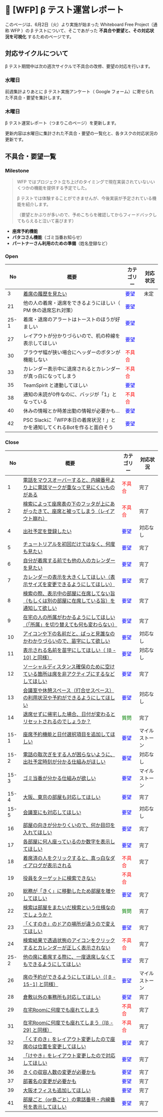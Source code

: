 # 🌳 [WFP] β テスト運営レポート



このページは、6月2日（火）より実施が始まった Whiteboard Free Project（通称 WFP ）の β テストについて、そこであがった **不具合や要望と、その対応状況を可視化** するためのページです。



## 対応サイクルについて

β テスト期間中は次の週次サイクルで不具合の改修、要望の対応を行います。

### 水曜日

前週集計よりあとに β テスト実施アンケート（ Google フォーム）に寄せられた不具合・要望を集計します。

### 木曜日

β テスト運営レポート（つまりこのページ）を更新します。

更新内容は水曜日に集計された不具合・要望の一覧化と、各タスクの対応状況の更新です。



## 不具合・要望一覧

### Milestone

> WFP ではプロジェクト立ち上げのタイミングで現在実装されていないいくつかの機能を提供する予定でした。
>
> β テストでは体験することができませんが、今後実装が予定されている機能を紹介します。
>
> （要望とかぶりが多いので、予めこちらを確認してからフィードバックしてもらえると泣いて喜びます）

- **座席予約機能**
- **バタコさん機能**（ゴミ当番お知らせ）
- **パートナーさん利用のための準備**（姓名登録など）

### Open

| No    | 概要                                                         | カテゴリー                              | 対応状況 |
| ----- | ------------------------------------------------------------ | --------------------------------------- | -------- |
| 3    | [着席の履歴を見たい](https://github.com/a-kodama/WFP_beta_test/blob/master/Beta-3.md)                                           | <span style="color: blue;">要望</span>  |   未定       |
| 21 | 他の人の着席・退席をできるようにほしい（ PM 休の退席忘れ対策）   | <span style="color: blue;">要望</span>  |          |
| 25-1 | 着席・退席のアラートはトーストのほうが好ましい | <span style="color: blue;">要望</span> |          |
| 27 | レイアウトが分かりづらいので、机の枠線を表示してほしい | <span style="color: blue;">要望</span> |          |
| 30 | ブラウザ幅が狭い場合にヘッダーのボタンが機能しない | <span style="color: red;">不具合</span> |          |
| 33 | カレンダー表示中に退席されるとカレンダーが真っ白になってしまう | <span style="color: red;">不具合</span> |          |
| 35 | TeamSpirit と連動してほしい | <span style="color: blue;">要望</span> |          |
| 38   | 通知の未読が0件なのに、バッジが「1」となっている             | <span style="color: red;">不具合</span> |          |
| 40   | 休みの情報とか時差出勤の情報が必要かも…                      | <span style="color: blue;">要望</span>  |          |
| 42   | PSC Slackに「WFP本日の着席状況！」とかを通知してくれるBotを作ると面白そう | <span style="color: blue;">要望</span>  |          |

### Close

| No   | 概要                                                         | カテゴリー                              | 対応状況 |
| ---- | ------------------------------------------------------------ | --------------------------------------- | -------- |
| 1    | [電話をマウスオーバーすると、内線番号より上に電話マークが重なって見にくいものがある](https://github.com/a-kodama/WFP_beta_test/blob/master/Beata-1.md) | <span style="color: red;">不具合</span> | 完了     |
| 2    | [検索によって座席表の下のフッタが上にあがったきて、座席と被ってしまう（レイアウト崩れ）](https://github.com/a-kodama/WFP_beta_test/blob/master/Beta-2.md) | <span style="color: red;">不具合</span> | 完了     |
| 4    | [出社予定を登録したい](https://github.com/a-kodama/WFP_beta_test/blob/master/Beta-4.md) | <span style="color: blue;">要望</span>  | 対応なし |
| 5    | [チュートリアルを初回だけではなく、何度も見たい](https://github.com/a-kodama/WFP_beta_test/blob/master/Beta-5.md) | <span style="color: blue;">要望</span>  | 完了     |
| 6    | [自分が着席する前でも他の人のカレンダーを見たい](https://github.com/a-kodama/WFP_beta_test/blob/master/Beta-6.md) | <span style="color: blue;">要望</span>  | 完了     |
| 7    | [カレンダーの表示を大きくしてほしい（表示サイズを変更できるようにしてほしい）](https://github.com/a-kodama/WFP_beta_test/blob/master/Beta-7.md) | <span style="color: blue;">要望</span>  | 完了     |
| 8    | [検索の際、表示中の部屋に在席してない旨（もしくは別の部屋に在席している旨）を通知して欲しい](https://github.com/a-kodama/WFP_beta_test/blob/master/Beta-8.md) | <span style="color: blue;">要望</span>  | 完了     |
| 9    | [在宅の人の所属がわかるようにしてほしい（「所属」を切り替えても何も変わらない）](https://github.com/a-kodama/WFP_beta_test/blob/master/Beta-9.md) | <span style="color: blue;">要望</span>  | 完了 |
| 10   | [アイコンや下の名前だと、ぱっと見誰なのかわかりづらいので、苗字にして欲しい](https://github.com/a-kodama/WFP_beta_test/blob/master/Beta-10.md) | <span style="color: blue;">要望</span>  | 対応なし |
| 11   | [表示される名前を苗字にしてほしい（ [β - 10] と同様）](https://github.com/a-kodama/WFP_beta_test/blob/master/Beta-11.md) | <span style="color: blue;">要望</span>  | 対応なし |
| 12   | [ソーシャルディスタンス確保のために空けている箇所は席を非アクティブにするなどしてほしい](https://github.com/a-kodama/WFP_beta_test/blob/master/Beta-12.md) | <span style="color: blue;">要望</span>  | 完了     |
| 13   | [会議室や休憩スペース（打合せスペース）の利用状況や予約ができるようにしてほしい](https://github.com/a-kodama/WFP_beta_test/blob/master/Beta-13.md) | <span style="color: blue;">要望</span>  | 対応なし |
| 14   | [退席せずに帰宅した場合、日付が変わるとリセットされるのでしょうか？](https://github.com/a-kodama/WFP_beta_test/blob/master/Beta-14.md) | <span style="color: green;">質問</span> | 完了     |
| 15-1 | [座席予約機能と日付選択項目を追加してほしい](https://github.com/a-kodama/WFP_beta_test/blob/master/Beta-15-1.md) | <span style="color: blue;">要望</span>  | マイルストーン |
| 15-2 | [電話の取次ぎをする人が困らないように、出社予定時刻が分かる仕組みがほしい](https://github.com/a-kodama/WFP_beta_test/blob/master/Beta-15-2.md) | <span style="color: blue;">要望</span>  | 対応なし |
| 15-3 | [ゴミ当番が分かる仕組みが欲しい](https://github.com/a-kodama/WFP_beta_test/blob/master/Beta-15-3.md) | <span style="color: blue;">要望</span>  | マイルストーン |
| 15-4 | [大阪、東京の部屋も対応してほしい](https://github.com/a-kodama/WFP_beta_test/blob/master/Beta-15-4.md) | <span style="color: blue;">要望</span>  | 完了 |
| 15-5 | [会議室にも対応してほしい](https://github.com/a-kodama/WFP_beta_test/blob/master/Beta-15-5.md) | <span style="color: blue;">要望</span>  | 対応なし |
| 16   | [部屋の向きが分かりくいので、何か目印を入れてほしい](https://github.com/a-kodama/WFP_beta_test/blob/master/Beta-16.md) | <span style="color: blue;">要望</span>  | 完了     |
| 17   | [各部屋に何人座っているのか数字を表示してほしい](https://github.com/a-kodama/WFP_beta_test/blob/master/Beta-17.md) | <span style="color: blue;">要望</span>  | 完了     |
| 18 | [着席済の人をクリックすると、真っ白なダイアログが表示される](https://github.com/a-kodama/WFP_beta_test/blob/master/Beta-18.md) | <span style="color: red;">不具合</span> | 完了 |
| 19 | [役員をターゲットに検索できない](https://github.com/a-kodama/WFP_beta_test/blob/master/Beta-19.md) | <span style="color: red;">不具合</span> |          |
| 20   | [総務が「きく」に移動したため部屋を増やしてほしい](https://github.com/a-kodama/WFP_beta_test/blob/master/Beta-20.md) | <span style="color: blue;">要望</span>  | 完了     |
| 22   | [検索は部屋をまたいだ検索という仕様なのでしょうか？](https://github.com/a-kodama/WFP_beta_test/blob/master/Beta-22.md) | <span style="color: green;">質問</span> | 完了     |
| 23 | [「くすのき」のドアの場所が違うので変えてほしい](https://github.com/a-kodama/WFP_beta_test/blob/master/Beta-23.md) | <span style="color: blue;">要望</span>  | 完了 |
| 24   | [検索結果で透過状態のアイコンをクリックするとカレンダーが正しく表示されない](https://github.com/a-kodama/WFP_beta_test/blob/master/Beta-24.md) | <span style="color: red;">不具合</span> | 完了     |
| 25-2 | [他の席に着席する際に、一度退席しなくてもできるようにしてほしい](https://github.com/a-kodama/WFP_beta_test/blob/master/Beta-25_2.md) | <span style="color: blue;">要望</span> | 完了 |
| 26 | [席の予約ができるようにしてほしい（[ β - 15-1] と同様）](https://github.com/a-kodama/WFP_beta_test/blob/master/Beta-26.md) | <span style="color: blue;">要望</span> | マイルストーン |
| 28 | [倉敷以外の事務所も対応してほしい](https://github.com/a-kodama/WFP_beta_test/blob/master/Beta-28.md) | <span style="color: blue;">要望</span> | 完了 |
| 29 | [在宅Roomに何度でも座れてしまう](https://github.com/a-kodama/WFP_beta_test/blob/master/Beta-29.md) | <span style="color: red;">不具合</span> | 完了 |
| 31 | [在宅Roomに何度でも座れてしまう（[β - 29] と同様）](https://github.com/a-kodama/WFP_beta_test/blob/master/Beta-29.md) | <span style="color: red;">不具合</span> | 完了 |
| 32 | [「くすのき」をレイアウト変更したので座席のは位置を変更してほしい](https://github.com/a-kodama/WFP_beta_test/blob/master/Beta-32.md) | <span style="color: blue;">要望</span> | 完了 |
| 34 | [「けやき」をレイアウト変更したので対応してほしい](https://github.com/a-kodama/WFP_beta_test/blob/master/Beta-34.md) | <span style="color: blue;">要望</span> | 完了 |
| 36   | [きくの収容人数の変更が必要かも](https://github.com/a-kodama/WFP_beta_test/blob/master/Beta-36.md)                               | <span style="color: blue;">要望</span>  | 完了           |
| 37   | [部署名の変更が必要かも](https://github.com/a-kodama/WFP_beta_test/blob/master/Beta-37.md)                                       | <span style="color: blue;">要望</span>  | 完了           |
| 39   | [大阪オフィスも追加してほしい](https://github.com/a-kodama/WFP_beta_test/blob/master/Beta-39.md)                                 | <span style="color: blue;">要望</span>  | 完了           |
| 41   | [部屋ごと（or島ごと）の電話番号・内線番号を表示してほしい](https://github.com/a-kodama/WFP_beta_test/blob/master/Beta-41.md)     | <span style="color: blue;">要望</span>  | 完了           |